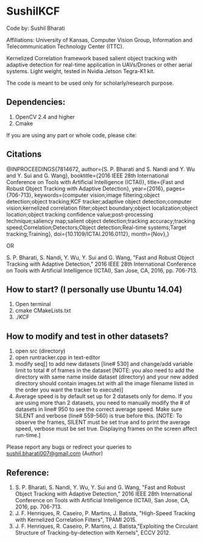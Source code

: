 # SushilKCF

Code by: Sushil Bharati

Affiliations: University of Kansas, Computer Vision Group, Information and Telecommunication Technology Center (ITTC). 

Kernelized Correlation framework based salient object tracking with adaptive detection for real-time application in UAVs/Drones or other aerial systems. Light weight, tested in Nvidia Jetson Tegra-K1 kit.

The code is meant to be used only for scholarly/research purpose.

## Dependencies:
1. OpenCV 2.4 and higher
2. Cmake

If you are using any part or whole code, please cite:
## Citations

@INPROCEEDINGS{7814672,
author={S. P. Bharati and S. Nandi and Y. Wu and Y. Sui and G. Wang},
booktitle={2016 IEEE 28th International Conference on Tools with Artificial Intelligence (ICTAI)},
title={Fast and Robust Object Tracking with Adaptive Detection},
year={2016},
pages={706-713},
keywords={computer vision;image filtering;object detection;object tracking;KCF tracker;adaptive object detection;computer vision;kernelized correlation filter;object boundary;object localization;object location;object tracking confidence value;post-processing technique;saliency map;salient object detection;tracking accuracy;tracking speed;Correlation;Detectors;Object detection;Real-time systems;Target tracking;Training},
doi={10.1109/ICTAI.2016.0112},
month={Nov},}

OR

S. P. Bharati, S. Nandi, Y. Wu, Y. Sui and G. Wang, "Fast and Robust Object Tracking with Adaptive Detection," 2016 IEEE 28th International Conference on Tools with Artificial Intelligence (ICTAI), San Jose, CA, 2016, pp. 706-713.


## How to start? (I personally use Ubuntu 14.04)
1. Open terminal
2. cmake CMakeLists.txt
3. ./KCF

## How to modify and test in other datasets?
1. open src (directory) 
2. open runtracker.cpp in text-editor
3. modify seq[] to add new datasets [line# 530] and change/add variable limit to total # of frames in the dataset [NOTE: you also need to add the directory with same name inside dataset (directory) and your new added directory should contain images.txt with all the image filename listed in the order you want the tracker to execute)]
4. Average speed is by default set up for 2 datasets only for demo. If you are using more than 2 datasets, you need to manually modify the # of datasets in line# 950 to see the correct average speed. Make sure SILENT and verbose (line# 559-560) is true before this. [NOTE: To observe the frames, SILENT must be set true and to print the average speed, verbose must be set true. Displaying frames on the screen affect run-time.]

Please report any bugs or redirect your queries to sushil.bharati007@gmail.com (Author)

## Reference:
1. S. P. Bharati, S. Nandi, Y. Wu, Y. Sui and G. Wang, "Fast and Robust Object Tracking with Adaptive Detection," 2016 IEEE 28th International Conference on Tools with Artificial Intelligence (ICTAI), San Jose, CA, 2016, pp. 706-713.
2. J. F. Henriques, R. Caseiro, P. Martins, J. Batista, "High-Speed Tracking with Kernelized Correlation Filters", TPAMI 2015.
3. J. F. Henriques, R. Caseiro, P. Martins, J. Batista,"Exploiting the Circulant Structure of Tracking-by-detection with Kernels", ECCV 2012.
